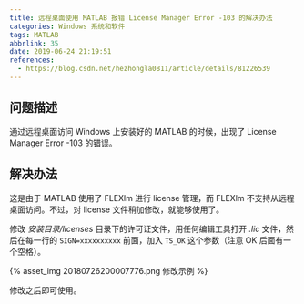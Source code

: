 ```yaml
---
title: 远程桌面使用 MATLAB 报错 License Manager Error -103 的解决办法
categories: Windows 系统和软件
tags: MATLAB
abbrlink: 35
date: 2019-06-24 21:19:51
references:
  - https://blog.csdn.net/hezhongla0811/article/details/81226539
---
```

## 问题描述

通过远程桌面访问 Windows 上安装好的 MATLAB 的时候，出现了 License Manager Error -103 的错误。

## 解决办法

这是由于 MATLAB 使用了 FLEXlm 进行 license 管理，而 FLEXlm 不支持从远程桌面访问。不过，对 license 文件稍加修改，就能够使用了。

修改 *安装目录/licenses* 目录下的许可证文件，用任何编辑工具打开 *.lic* 文件，然后在每一行的 `SIGN=xxxxxxxxxx` 前面，加入 `TS_OK` 这个参数（注意 OK 后面有一个空格）。

{% asset_img 20180726200007776.png 修改示例 %}

修改之后即可使用。
